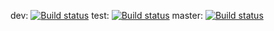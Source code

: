 dev: [![Build status](https://build.appcenter.ms/v0.1/apps/7d306e35-c176-49b3-8bd7-ac2d3034ffa2/branches/dev/badge)](https://appcenter.ms)
test: [![Build status](https://build.appcenter.ms/v0.1/apps/7d306e35-c176-49b3-8bd7-ac2d3034ffa2/branches/test/badge)](https://appcenter.ms)
master: [![Build status](https://build.appcenter.ms/v0.1/apps/7d306e35-c176-49b3-8bd7-ac2d3034ffa2/branches/master/badge)](https://appcenter.ms)
